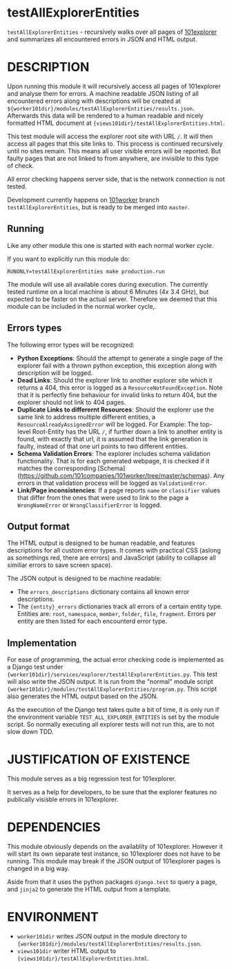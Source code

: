 # testAllExplorerEntities

`testAllExplorerEntities` - recursively walks over all pages of [101explorer](https://github.com/101companies/101docs/tree/master/explorer) and summarizes all encountered errors in JSON and HTML output.

# DESCRIPTION

Upon running this module it will recursively access all pages of 101explorer and analyse them for errors.
A machine readable JSON listing of all encountered errors along with descriptions will be created at `${worker101dir}/modules/testAllExplorerEntities/results.json`.
Afterwards this data will be rendered to a human readable and nicely formatted HTML document at `{views101dir}/testAllExplorerEntities.html`.

This test module will access the explorer root site with URL `/`.
It will then access all pages that this site links to.
This process is continued recursively until no sites remain.
This means all user visible errors will be reported.
But faulty pages that are not linked to from anywhere, are invisible to this type of check.

All error checking happens server side, that is the network connection is not tested.

Development currently happens on [101worker](https://github.com/101companies/101worker) branch `testAllExplorerEntities`, but is ready to be merged into `master`.

## Running

Like any other module this one is started with each normal worker cycle.

If you want to explicitly run this module do:

    RUNONLY=testAllExplorerEntities make production.run

The module will use all available cores during execution.
The currently tested runtime on a local machine is about 6 Minutes (4x 3.4 GHz), but expected to be faster on the actual server.
Therefore we deemed that this module can be included in the normal worker cycle,.

## Errors types

The following error types will be recognized:

- __Python Exceptions__: Should the attempt to generate a single page of the explorer fail with a thrown python exception, this exception along with description will be logged.
- __Dead Links__: Should the explorer link to another explorer site which it returns a 404, this error is logged as a `ResourceNotFoundException`.
  Note that it is perfectly fine behaviour for invalid links to return 404, but the explorer should not link to 404 pages.
- __Duplicate Links to differernt Resources__: Should the explorer use the same link to address multiple different entities, a `ResourceAlreadyAssignedError` will be logged.
  For Example: The top-level Root-Entity has the URL `/`, if further down a link to another entity is found, with exactly that url, it is assumed that the link generation is faulty, instead of that one url points to two different entities. 
- __Schema Validation Errors__: The explorer includes schema validation functionality.
  That is for each generated webpage, it is checked if it matches the corresponding [Schema] (https://github.com/101companies/101worker/tree/master/schemas).
  Any errors in that validation process will be logged as `ValidationError`.
- __Link/Page inconsistencies__: If a page reports `name` or `classifier` values that differ from the ones that were used to link to the page a `WrongNameError` or `WrongClassifierError` is logged.

## Output format

The HTML output is designed to be human readable, and features descriptions for all custom error types.
It comes with practical CSS (aslong as somethings red, there are errors) and JavaScript (ability to collapse all similiar errors to save screen space).

The JSON output is designed to be machine readable:

- The `errors_descriptions` dictionary contains all known error descriptions.
- The `{entity}_errors` dictionaries track all errors of a certain entity type.
  Entities are: `root`, `namespace`, `member`, `folder`, `file`, `fragment`.
  Errors per entity are then listed for each encounterd error type.

## Implementation

For ease of programming, the actual error checking code is implemented as a Django test under `{worker101dir}/services/explorer/testAllExplorerEntities.py`.
This test will also write the JSON output.
It is run from the "normal" module script `{worker101dir}/modules/testAllExplorerEntities/program.py`.
This script also generates the HTML output based on the JSON.

As the execution of the Django test takes quite a bit of time, it is only run if the environment variable `TEST_ALL_EXPLORER_ENTITIES` is set by the module script.
So normally executing all explorer tests will not run this, are to not slow down TDD.

# JUSTIFICATION OF EXISTENCE

This module serves as a big regression test for 101explorer.

It serves as a help for developers, to be sure that the explorer features no publically visisble errors in 101explorer.

# DEPENDENCIES

This module obviously depends on the availablity of 101explorer.
However it will start its own separate test instance, so 101explorer does not have to be running.
This module may break if the JSON output of 101explorer pages is changed in a big way.

Aside from that it uses the python packages `django.test` to query a page, and `jinja2` to generate the HTML output from a template.

# ENVIRONMENT

- `worker101dir` writes JSON output in the module directory to `{worker101dir}/modules/testAllExplorerEntities/results.json`.
- `views101dir` writer HTML output to `{views101dir}/testAllExplorerEntities.html`.

